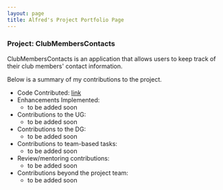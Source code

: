 ```yaml
---
layout: page
title: Alfred's Project Portfolio Page
---
```


### Project: ClubMembersContacts

ClubMembersContacts is an application that allows users to keep track of their club members' contact information.

Below is a summary of my contributions to the project.

* Code Contributed: [link](https://nus-cs2103-ay2324s1.github.io/tp-dashboard/?search=alfredbenoel&breakdown=false&sort=groupTitle%20dsc&sortWithin=title&since=2023-09-22&timeframe=commit&mergegroup=&groupSelect=groupByRepos)
* Enhancements Implemented:
    * to be added soon
* Contributions to the UG:
    * to be added soon
* Contributions to the DG:
    * to be added soon
* Contributions to team-based tasks:
    * to be added soon
* Review/mentoring contributions:
    * to be added soon
* Contributions beyond the project team:
    * to be added soon 
